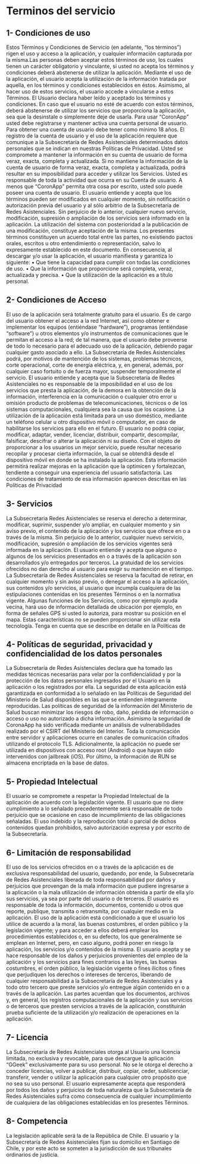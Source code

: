 # Terminos del servicio

<article class=”prose lg:prose-xl”>
    <h2>
        1- Condiciones de uso
    </h2>
    <p>
        Estos Términos y Condiciones de Servicio (en adelante, “los términos”) rigen el uso y acceso a la aplicación, y cualquier información capturada por la misma.Las personas deben aceptar estos términos de uso, los cuales tienen un carácter obligatorio y vinculante, si usted no acepta los términos y condiciones deberá abstenerse de utilizar la aplicación.
        Mediante el uso de la aplicación, el usuario acepta la utilización de la información tratada por aquella, en los términos y condiciones establecidos en éstos. Asimismo, al hacer uso de estos servicios, el usuario accede a vincularse a estos Términos.
        El Usuario declara haber leído y aceptado los términos y condiciones. En caso que el usuario no esté de acuerdo con estos términos, deberá abstenerse de utilizar los servicios que proporciona la aplicación, sea que la desinstale o simplemente deje de usarla.
        Para usar “CoronApp” usted debe registrarse y mantener activa una cuenta personal de usuario. Para obtener una cuenta de usuario debe tener como mínimo 18 años. El registro de la cuenta de usuario y el uso de la aplicación requiere que comunique a la Subsecretaría de Redes Asistenciales determinados datos personales que se indican en nuestras Políticas de Privacidad.
        Usted se compromete a mantener la información en su cuenta de usuario de forma veraz, exacta, completa y actualizada. Si no mantiene la información de la cuenta de usuario de forma veraz, exacta, completa y actualizada, podrá resultar en su imposibilidad para acceder y utilizar los Servicios. Usted es responsable de toda la actividad que ocurra en su Cuenta de usuario. A menos que “CoronApp” permita otra cosa por escrito, usted solo puede poseer una cuenta de usuario.
        El usuario entiende y acepta que los términos pueden ser modificados en cualquier momento, sin notificación o autorización previa del usuario y al sólo arbitrio de la Subsecretaría de Redes Asistenciales. Sin perjuicio de lo anterior, cualquier nuevo servicio, modificación, supresión o ampliación de los servicios será informado en la aplicación. La utilización del sistema con posterioridad a la publicación de una modificación, constituye aceptación de la misma.
        Los presentes términos constituyen un acuerdo total entre las partes, no existiendo pactos orales, escritos u otro entendimiento o representación, salvo lo expresamente establecido en este documento.
        En consecuencia, al descargar y/o usar la aplicación, el usuario manifiesta y garantiza lo siguiente:
        •	Que tiene la capacidad para cumplir con todas las condiciones de uso.
        •	Que la información que proporcione será completa, veraz, actualizada y precisa.
        •	Que la utilización de la aplicación es a título personal.
    </p>
    <h2>
    2- Condiciones de Acceso
    </h2>
    <p>
        El uso de la aplicación será totalmente gratuito para el usuario. Es de cargo del usuario obtener el acceso a la red Internet, así como obtener e implementar los equipos (entiéndase “hardware”), programas (entiéndase “software”) u otros elementos y/o instrumentos de comunicaciones que le permitan el acceso a la red; de tal manera, que el usuario debe proveerse de todo lo necesario para el adecuado uso de la aplicación, debiendo pagar cualquier gasto asociado a ello.
        La Subsecretaría de Redes Asistenciales podrá, por motivos de mantención de los sistemas, problemas técnicos, corte operacional, corte de energía eléctrica, y, en general, además, por cualquier caso fortuito o de fuerza mayor, suspender temporalmente el servicio. El usuario entiende y acepta que la Subsecretaría de Redes Asistenciales no es responsable de la imposibilidad en el uso de los servicios que presta la aplicación, de la demora en la obtención de la información, interferencia en la comunicación o cualquier otro error u omisión producto de problemas de telecomunicaciones, técnicos o de los sistemas computacionales, cualquiera sea la causa que los ocasione.
        La utilización de la aplicación está limitada para un uso doméstico, mediante un teléfono celular u otro dispositivo móvil o computador, en caso de habilitarse los servicios para ello en el futuro. El usuario no podrá copiar, modificar, adaptar, vender, licenciar, distribuir, compartir, descompilar, falsificar, descifrar o alterar la aplicación ni su diseño.
        Con el objeto de proporcionar a los usuarios un mejor servicio, puede resultar necesario recopilar y procesar cierta información, la cual se obtendrá desde el dispositivo móvil en donde se ha instalado la aplicación. Esta información permitirá realizar mejoras en la aplicación que la optimicen y fortalezcan, tendiente a conseguir una experiencia del usuario satisfactoria. Las condiciones de tratamiento de esa información aparecen descritas en las Políticas de Privacidad
    </p>
    <h2>
    3- Servicios
    </h2>
    <p>
        La Subsecretaria Redes Asistenciales se reserva el derecho a determinar, modificar, suprimir, suspender y/o ampliar, en cualquier momento y sin aviso previo, el contenido de la aplicación y los servicios que ofrece en o a través de la misma. Sin perjuicio de lo anterior, cualquier nuevo servicio, modificación, supresión o ampliación de los servicios vigentes será informada en la aplicación.
        El usuario entiende y acepta que alguno o algunos de los servicios presentados en o a través de la aplicación son desarrollados y/o entregados por terceros.
        La gratuidad de los servicios ofrecidos no dan derecho al usuario para exigir su mantención en el tiempo. La Subsecretaría de Redes Asistenciales se reserva la facultad de retirar, en cualquier momento y sin aviso previo, o denegar el acceso a la aplicación, sus contenidos y/o servicios, al usuario que incumpla cualquiera de las estipulaciones contenidas en los presentes Términos o en la normativa vigente.
        Algunas funciones de los Servicios, como por ejemplo ayuda vecina, hará uso de información detallada de ubicación por ejemplo, en forma de señales GPS si usted lo autoriza, para mostrar su posición en el mapa. Estas características no se pueden proporcionar sin utilizar esta tecnología. Tenga en cuenta que se describe en detalle en la Políticas de
    </p>
    <h2>
        4- Políticas de seguridad, privacidad y confidencialidad de los datos personales
    </h2>
    <p>
        La Subsecretaría de Redes Asistenciales declara que ha tomado las medidas técnicas necesarias para velar por la confidencialidad y por la protección de los datos personales ingresados por el Usuario en la aplicación o los registrados por ella.
        La seguridad de esta aplicación está garantizada en conformidad a lo señalado en las Políticas de Seguridad del Ministerio de Salud disponibles en  las que se entienden íntegramente reproducidas. Las políticas de seguridad de la información del Ministerio de Salud buscan minimizar los riesgos de robo, daño, pérdida de información o acceso o uso no autorizado a dicha información. Asimismo la seguridad de CoronaApp ha sido verificada mediante un análisis de vulnerabilidades realizado por el CSIRT del Ministerio del Interior.
        Toda la comunicación entre servidor y aplicaciones ocurre en canales de comunicación cifrados utilizando el protocolo TLS. Adicionalmente, la aplicación no puede ser utilizada en dispositivos con acceso root (Android) o que hayan sido intervenidos con jailbreak (iOS). Por último, la información de RUN se almacena encriptada en la base de datos.
    </p>
    <h2>
        5- Propiedad Intelectual
    </h2>
    <p>
        El usuario se compromete a respetar la Propiedad Intelectual de la aplicación de acuerdo con la legislación vigente. El usuario que no diere cumplimiento a lo señalado precedentemente será responsable de todo perjuicio que se ocasione en caso de incumplimiento de las obligaciones señaladas. El uso indebido y la reproducción total o parcial de dichos contenidos quedan prohibidos, salvo autorización expresa y por escrito de la Subsecretaría.
    </P>
    <h2>
        6- Limitación de responsabilidad
    </h2>
    <p>
        El uso de los servicios ofrecidos en o a través de la aplicación es de exclusiva responsabilidad del usuario, quedando, por ende, la Subsecretaría de Redes Asistenciales liberada de toda responsabilidad por daños y perjuicios que provengan de la mala información que pudiere ingresarse a la aplicación o la mala utilización de información obtenida a partir de ella y/o sus servicios, ya sea por parte del usuario o de terceros.
        El usuario es responsable de toda la información, documentos, contenido u otros que reporte, publique, transmita o retransmita, por cualquier medio en la aplicación.
        El uso de la aplicación está condicionado a que el usuario los utilice de acuerdo a la moral, las buenas costumbres, el orden público y la legislación vigente; y para acceder a ellos deberá emplear los procedimientos establecidos o, en su defecto, los que generalmente se emplean en Internet, pero, en caso alguno, podrá poner en riesgo la aplicación, los servicios y/o contenidos de la misma.
        El usuario acepta y se hace responsable de los daños y perjuicios provenientes del empleo de la aplicación y los servicios para fines contrarios a las leyes, las buenas costumbres, el orden público, la legislación vigente o fines ilícitos o fines que perjudiquen los derechos o intereses de terceros, liberando de cualquier responsabilidad a la Subsecretaría de Redes Asistenciales y a todo otro tercero que preste servicios y/o entregue algún contenido en o a través de la aplicación.
        Las partes acuerdan que los documentos, archivos y, en general, los registros computacionales de la aplicación y sus servicios o de terceros que presten servicios a través de la aplicación, constituirán prueba suficiente de la utilización y/o realización de operaciones en la aplicación.
    </p>
    <h2>
        7- Licencia
    </h2>
    <p>
        La Subsecretaría de Redes Asistenciales otorga al Usuario una licencia limitada, no exclusiva y revocable, para que descargue la aplicación “GGeek” exclusivamente para su uso personal. No se le otorga el derecho a conceder licencias, volver a publicar, distribuir, copiar, ceder, sublicenciar, transferir, vender o utilizar la aplicación para cualquier otro propósito que no sea su uso personal.
        El usuario expresamente acepta que responderá por todos los daños y perjuicios de toda naturaleza que la Subsecretaría de Redes Asistenciales sufra como consecuencia de cualquier incumplimiento de cualquiera de las obligaciones establecidas en los presentes Términos.
    </p>
    <h2>
        8- Competencia
    </h2>
    <p>
        La legislación aplicable será la de la República de Chile. El usuario y la Subsecretaría de Redes Asistenciales fijan su domicilio en Santiago de Chile, y por este acto se someten a la jurisdicción de sus tribunales ordinarios de justicia.
    </P>
</article>



